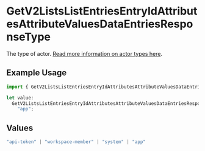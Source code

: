 # GetV2ListsListEntriesEntryIdAttributesAttributeValuesDataEntriesResponseType

The type of actor. [Read more information on actor types here](/docs/actors).

## Example Usage

```typescript
import { GetV2ListsListEntriesEntryIdAttributesAttributeValuesDataEntriesResponseType } from "attio-js/models/operations";

let value:
  GetV2ListsListEntriesEntryIdAttributesAttributeValuesDataEntriesResponseType =
    "app";
```

## Values

```typescript
"api-token" | "workspace-member" | "system" | "app"
```